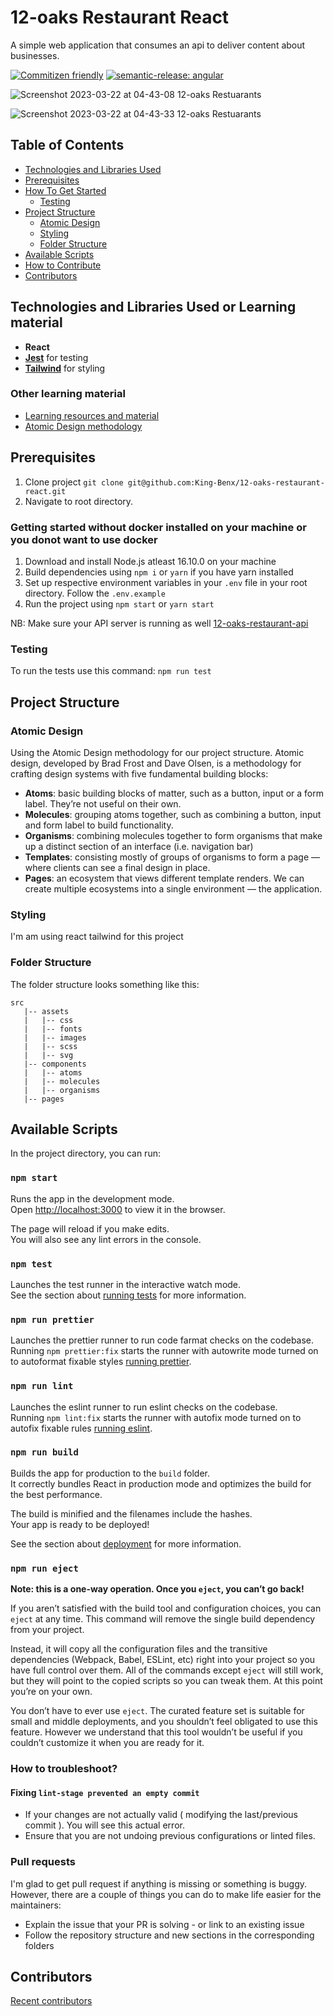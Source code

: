 # 12-oaks Restaurant React

A simple web application that consumes an api to deliver content about businesses.

[![Commitizen friendly](https://img.shields.io/badge/commitizen-friendly-brightgreen.svg)](http://commitizen.github.io/cz-cli/)
[![semantic-release: angular](https://img.shields.io/badge/semantic--release-angular-e10079?logo=semantic-release)](https://github.com/semantic-release/semantic-release)

![Screenshot 2023-03-22 at 04-43-08 12-oaks Restuarants](https://user-images.githubusercontent.com/17830204/226783085-d3b52531-d1fb-417a-a32c-a78c834a0cfe.png)

![Screenshot 2023-03-22 at 04-43-33 12-oaks Restuarants](https://user-images.githubusercontent.com/17830204/226783132-3b38cfde-5609-4102-9fa6-e37154772bc6.png)

## Table of Contents

- [Technologies and Libraries Used](#technologies-and-libraries-used)
- [Prerequisites](#prerequisites)
- [How To Get Started](#how-to-get-started)
  - [Testing](#testing)
- [Project Structure](#project-structure)
  - [Atomic Design](#atomic-design)
  - [Styling](#styling)
  - [Folder Structure](#folder-structure)
- [Available Scripts](#available-scripts)
- [How to Contribute](#pull-requests)
- [Contributors](#contributors)

## Technologies and Libraries Used or Learning material

- **React**
- **[Jest](https://jestjs.io/docs/tutorial-react)** for testing
- **[Tailwind](https://tailwindcss.com/docs/installation)** for styling

### Other learning material

- [Learning resources and material](https://atomicdesign.bradfrost.com/chapter-2/)
- [Atomic Design methodology](https://danilowoz.com/blog/atomic-design-with-react)

## Prerequisites

1. Clone project `git clone git@github.com:King-Benx/12-oaks-restaurant-react.git`
2. Navigate to root directory.

### Getting started without docker installed on your machine or you donot want to use docker

1. Download and install Node.js atleast 16.10.0 on your machine
2. Build dependencies using `npm i` or `yarn` if you have yarn installed
3. Set up respective environment variables in your `.env` file in your root directory. Follow the `.env.example`
4. Run the project using `npm start` or `yarn start`

NB: Make sure your API server is running as well
[12-oaks-restaurant-api](https://github.com/King-Benx/12-oaks-restaurant-api)

### Testing

To run the tests use this command: `npm run test`

## Project Structure

### Atomic Design

Using the Atomic Design methodology for our project structure. Atomic design, developed by Brad Frost and Dave Olsen, is a methodology for crafting design systems with five fundamental building blocks:

- **Atoms**: basic building blocks of matter, such as a button, input or a form label. They’re not useful on their own.
- **Molecules**: grouping atoms together, such as combining a button, input and form label to build functionality.
- **Organisms**: combining molecules together to form organisms that make up a distinct section of an interface (i.e. navigation bar)
- **Templates**: consisting mostly of groups of organisms to form a page — where clients can see a final design in place.
- **Pages**: an ecosystem that views different template renders. We can create multiple ecosystems into a single environment — the application.

### Styling

I'm am using react tailwind for this project

### Folder Structure

The folder structure looks something like this:

```
src
   |-- assets
   |   |-- css
   |   |-- fonts
   |   |-- images
   |   |-- scss
   |   |-- svg
   |-- components
   |   |-- atoms
   |   |-- molecules
   |   |-- organisms
   |-- pages 
```

## Available Scripts

In the project directory, you can run:

### `npm start`

Runs the app in the development mode.<br />
Open [http://localhost:3000](http://localhost:3000) to view it in the browser.

The page will reload if you make edits.<br />
You will also see any lint errors in the console.

### `npm test`

Launches the test runner in the interactive watch mode.<br />
See the section about [running tests](https://facebook.github.io/create-react-app/docs/running-tests) for more information.

### `npm run prettier`

Launches the prettier runner to run code farmat checks on the codebase.<br />
Running `npm prettier:fix` starts the runner with autowrite mode turned on to autoformat fixable styles
[running prettier](https://prettier.io/docs/en/index.html).

### `npm run lint`

Launches the eslint runner to run eslint checks on the codebase.<br />
Running `npm lint:fix` starts the runner with autofix mode turned on to autofix fixable rules
[running eslint](https://facebook.github.io/create-react-app/docs/running-tests).

### `npm run build`

Builds the app for production to the `build` folder.<br />
It correctly bundles React in production mode and optimizes the build for the best performance.

The build is minified and the filenames include the hashes.<br />
Your app is ready to be deployed!

See the section about [deployment](https://facebook.github.io/create-react-app/docs/deployment) for more information.

### `npm run eject`

**Note: this is a one-way operation. Once you `eject`, you can’t go back!**

If you aren’t satisfied with the build tool and configuration choices, you can `eject` at any time. This command will remove the single build dependency from your project.

Instead, it will copy all the configuration files and the transitive dependencies (Webpack, Babel, ESLint, etc) right into your project so you have full control over them. All of the commands except `eject` will still work, but they will point to the copied scripts so you can tweak them. At this point you’re on your own.

You don’t have to ever use `eject`. The curated feature set is suitable for small and middle deployments, and you shouldn’t feel obligated to use this feature. However we understand that this tool wouldn’t be useful if you couldn’t customize it when you are ready for it.

### How to troubleshoot?

#### Fixing `lint-stage prevented an empty commit`

- If your changes are not actually valid ( modifying the last/previous commit ). You will see this actual error.
- Ensure that you are not undoing previous configurations or linted files.

### Pull requests

I'm glad to get pull request if anything is missing or something is buggy. However, there are a couple of things you can do to make life easier for the maintainers:

- Explain the issue that your PR is solving - or link to an existing issue
- Follow the repository structure and new sections in the corresponding folders


## Contributors

[Recent contributors](https://github.com/King-Benx/12-oaks-restaurant-react/graphs/contributors)
